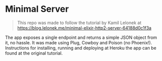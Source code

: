 # Minimal Server

> This repo was made to follow the tutorial by Kamil Lelonek at https://blog.lelonek.me/minimal-elixir-http2-server-64188d0c1f3a

The app exposes a single endpoint and returns a simple JSON object from it, no hassle. It was made using Plug, Cowboy and Poison (no Phoenix!). Instructions for installing, running and deploying at Heroku the app can be found at the original tutorial.
